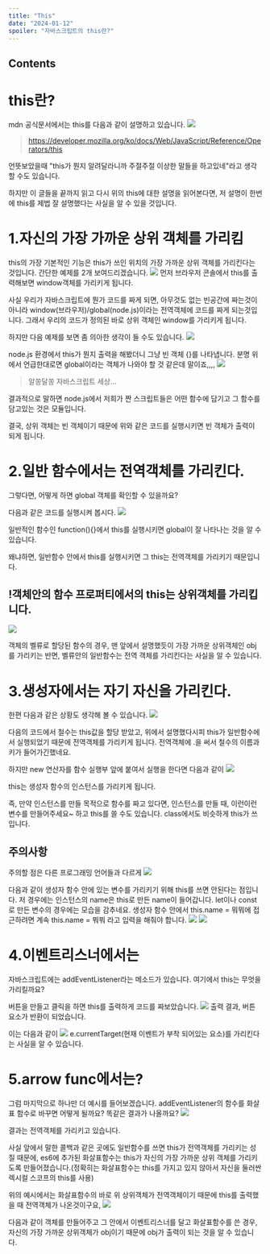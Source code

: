 ```yaml
---
title: "This"
date: "2024-01-12"
spoiler: "자바스크립트의 this란?"
---
```


## Contents

# this란?

mdn 공식문서에서는 this를 다음과 같이 설명하고 있습니다.
![](./image1.png)

> https://developer.mozilla.org/ko/docs/Web/JavaScript/Reference/Operators/this

언뜻보았을때 "this가 뭔지 알려달라니까 주절주절 이상한 말들을 하고있네"라고 생각할 수도 있습니다.

하지만 이 글들을 끝까지 읽고 다시 위의 this에 대한 설명을 읽어본다면, 저 설명이 한번에 this를 제법 잘 설명했다는 사실을 알 수 있을 것입니다.

# 1.자신의 가장 가까운 상위 객체를 가리킴

this의 가장 기본적인 기능은 this가 쓰인 위치의 가장 가까운 상위 객체를 가리킨다는 것입니다. 간단한 예제를 2개 보여드리겠습니다.
![](./image2.png)
먼저 브라우저 콘솔에서 this를 출력해보면 window객체를 가리키게 됩니다.

사실 우리가 자바스크립트에 뭔가 코드를 짜게 되면, 아무것도 없는 빈공간에 짜는것이 아니라 window(브라우저)/global(node.js)이라는 전역객체에 코드를 짜게 되는것입니다. 그래서 우리의 코드가 정의된 바로 상위 객체인 window를 가리키게 됩니다.

하지만 다음 예제를 보면 좀 의아한 생각이 들 수도 있습니다.
![](./image3.png)

node.js 환경에서 this가 뭔지 출력을 해봤더니 그냥 빈 객체 {}를 나타냅니다. 분명 위에서 언급한대로면 global이라는 객체가 나와야 할 것 같은데 말이죠,,,,
![](./image4.png)

> 알쏭달쏭 자바스크립트 세상...

결과적으로 말하면 node.js에서 저희가 짠 스크립트들은 어떤 함수에 담기고 그 함수를 담고있는 것은 모듈입니다.

결국, 상위 객체는 빈 객체이기 때문에 위와 같은 코드를 실행시키면 빈 객체가 출력이 되게 됩니다.

# 2.일반 함수에서는 전역객체를 가리킨다.

그렇다면, 어떻게 하면 global 객체를 확인할 수 있을까요?

다음과 같은 코드를 실행시켜 봅시다.
![](./image5.png)

일반적인 함수인 function(){}에서 this를 실행시키면 global이 잘 나타나는 것을 알 수 있습니다.

왜냐하면, 일반함수 안에서 this를 실행시키면 그 this는 전역객체를 가리키기 때문입니다.

## !객체안의 함수 프로퍼티에서의 this는 상위객체를 가리킵니다.

![](./image6.png)

객체의 벨류로 할당된 함수의 경우, 맨 앞에서 설명했듯이 가장 가까운 상위객체인 obj를 가리키는 반면,
벨류안의 일반함수는 전역 객체를 가리킨다는 사실을 알 수 있습니다.

# 3.생성자에서는 자기 자신을 가리킨다.

한편 다음과 같은 상황도 생각해 볼 수 있습니다.
![](./image7.png)

다음의 코드에서 철수는 this값을 할당 받았고, 위에서 설명했다시피 this가 일반함수에서 실행되었기 때문에 전역객체를 가리키게 됩니다.
전역객체에 .을 써서 철수의 이름과 키가 들어가긴했네요.

하지만 new 연산자를 함수 실행부 앞에 붙여서 실행을 한다면 다음과 같이
![](./image8.png)

this는 생성자 함수의 인스턴스를 가리키게 됩니다.

즉, 만약 인스턴스를 만들 목적으로 함수를 짜고 있다면, 인스턴스를 만들 때, 이런이런 변수를 만들어주세요~ 하고 this를 쓸 수도 있습니다. class에서도 비슷하게 this가 쓰입니다.

## 주의사항

주의할 점은 다른 프로그래밍 언어들과 다르게
![](./image9.png)

다음과 같이 생성자 함수 안에 있는 변수를 가리키기 위해 this를 쓰면 안된다는 점입니다. 저 경우에는 인스턴스의 name은 this로 만든 name이 들어갑니다. let이나 const로 만든 변수의 경우에는 모습을 감추네요.
생성자 함수 안에서 this.name = 뭐뭐에 접근하려면 계속 this.name = 붜붜 라고 입력을 해줘야 합니다.
![](./image10.png)
![](./image11.png)

# 4.이벤트리스너에서는

자바스크립트에는 addEventListener라는 메소드가 있습니다.
여기에서 this는 무엇을 가리킬까요?

버튼을 만들고 클릭을 하면 this를 출력하게 코드를 짜보았습니다.
![](./image12.png)
출력 결과, 버튼 요소가 반환이 되었습니다.

이는 다음과 같이
![](./image13.png)
e.currentTarget(현재 이벤트가 부착 되어있는 요소)를 가리킨다는 사실을 알 수 있습니다.

# 5.arrow func에서는?

그럼 마지막으로 하나만 더 예시를 들어보겠습니다.
addEventListener의 함수를 화살표 함수로 바꾸면 어떻게 될까요? 똑같은 결과가 나올까요?
![](./image14.png)

결과는 전역객체를 가리키고 있습니다.

사실 앞에서 말한 콜백과 같은 곳에도 일반함수를 쓰면 this가 전역객체를 가리키는 성질 때문에, es6에 추가된 화살표함수는 this가 자신의 가장 가까운 상위 객체를 가리키도록 만들어졌습니다.(정확히는 화살표함수는 this를 가지고 있지 않아서 자신을 둘러싼 렉시컬 스코프의 this를 사용)

위의 예시에서는 화살표함수의 바로 위 상위객체가 전역객체이기 때문에 this를 출력했을 때 전역객체가 나온것이구요,
![](./image15.png)

다음과 같이 객체를 만들어주고 그 안에서 이벤트리스너를 달고 화살표함수를 쓴 경우, 자신의 가장 가까운 상위객체가 obj이기 때문에 obj가 출력이 되는 것을 알 수 있습니다.
